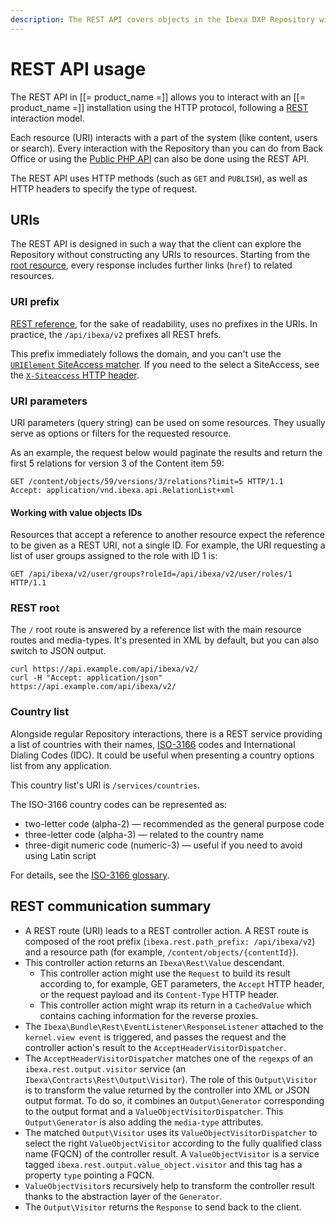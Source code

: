 ```yaml
---
description: The REST API covers objects in the Ibexa DXP Repository with regular and custom HTTP methods, such as GET or PUBLISH, as well as HTTP headers.
---
```


# REST API usage

The REST API in [[= product_name =]] allows you to interact with an [[= product_name =]] installation using the HTTP protocol,
following a [REST](http://en.wikipedia.org/wiki/Representational_state_transfer) interaction model.

Each resource (URI) interacts with a part of the system (like content, users or search).
Every interaction with the Repository than you can do from Back Office or using the [Public PHP API](php_api.md) can also be done using the REST API.

The REST API uses HTTP methods (such as `GET` and `PUBLISH`), as well as HTTP headers to specify the type of request.

## URIs

The REST API is designed in such a way that the client can explore the Repository without constructing any URIs to resources.
Starting from the [root resource](#rest-root), every response includes further links (`href`) to related resources.

### URI prefix

[REST reference](../rest_api_reference/rest_api_reference.html), for the sake of readability, uses no prefixes in the URIs.
In practice, the `/api/ibexa/v2` prefixes all REST hrefs.

This prefix immediately follows the domain, and you can't use the [`URIElement` SiteAccess matcher](siteaccess_matching.md#urielement).
If you need to the select a SiteAccess, see the [`X-Siteaccess` HTTP header](rest_requests.md#siteaccess).

### URI parameters

URI parameters (query string) can be used on some resources.
They usually serve as options or filters for the requested resource.

As an example, the request below would paginate the results and return the first 5 relations for version 3 of the Content item 59:

```http
GET /content/objects/59/versions/3/relations?limit=5 HTTP/1.1
Accept: application/vnd.ibexa.api.RelationList+xml
```

#### Working with value objects IDs

Resources that accept a reference to another resource expect the reference to be given as a REST URI, not a single ID.
For example, the URI requesting a list of user groups assigned to the role with ID 1 is:

```http
GET /api/ibexa/v2/user/groups?roleId=/api/ibexa/v2/user/roles/1 HTTP/1.1
```

### REST root

The `/` root route is answered by a reference list with the main resource routes and media-types.
It's presented in XML by default, but you can also switch to JSON output.

```shell
curl https://api.example.com/api/ibexa/v2/
curl -H "Accept: application/json" https://api.example.com/api/ibexa/v2/
```

### Country list

Alongside regular Repository interactions, there is a REST service providing a list of countries with their names, [ISO-3166](http://en.wikipedia.org/wiki/ISO_3166) codes and International Dialing Codes (IDC). It could be useful when presenting a country options list from any application.

This country list's URI is `/services/countries`.

The ISO-3166 country codes can be represented as:

- two-letter code (alpha-2) — recommended as the general purpose code
- three-letter code (alpha-3) — related to the country name
- three-digit numeric code (numeric-3) — useful if you need to avoid using Latin script

For details, see the [ISO-3166 glossary](http://www.iso.org/iso/home/standards/country_codes/country_codes_glossary.htm).

## REST communication summary

* A REST route (URI) leads to a REST controller action. A REST route is composed of the root prefix (`ibexa.rest.path_prefix: /api/ibexa/v2`) and a resource path (for example, `/content/objects/{contentId}`).
* This controller action returns an `Ibexa\Rest\Value` descendant.
    - This controller action might use the `Request` to build its result according to, for example, GET parameters, the `Accept` HTTP header, or the request payload and its `Content-Type` HTTP header.
    - This controller action might wrap its return in a `CachedValue` which contains caching information for the reverse proxies.
* The `Ibexa\Bundle\Rest\EventListener\ResponseListener` attached to the `kernel.view event` is triggered, and passes the request and the controller action's result to the `AcceptHeaderVisitorDispatcher`.
* The `AcceptHeaderVisitorDispatcher` matches one of the `regexps` of an `ibexa.rest.output.visitor` service (an `Ibexa\Contracts\Rest\Output\Visitor`). The role of this `Output\Visitor` is to transform the value returned by the controller into XML or JSON output format. To do so, it combines an `Output\Generator` corresponding to the output format and a `ValueObjectVisitorDispatcher`. This `Output\Generator` is also adding the `media-type` attributes.
* The matched `Output\Visitor` uses its `ValueObjectVisitorDispatcher` to select the right `ValueObjectVisitor` according to the fully qualified class name (FQCN) of the controller result. A `ValueObjectVisitor` is a service tagged `ibexa.rest.output.value_object.visitor` and this tag has a property `type` pointing a FQCN.
* `ValueObjectVisitor`s recursively help to transform the controller result thanks to the abstraction layer of the `Generator`.
* The `Output\Visitor` returns the `Response` to send back to the client.
